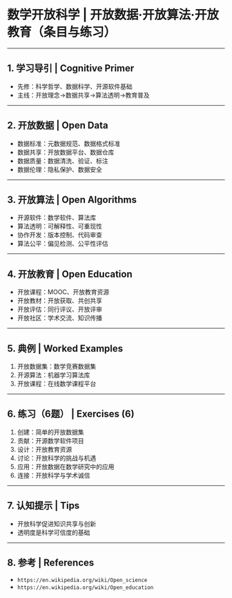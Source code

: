 # 数学开放科学 | 开放数据·开放算法·开放教育（条目与练习）

---

## 1. 学习导引 | Cognitive Primer

- 先修：科学哲学、数据科学、开源软件基础
- 主线：开放理念→数据共享→算法透明→教育普及

---

## 2. 开放数据 | Open Data

- 数据标准：元数据规范、数据格式标准
- 数据共享：开放数据平台、数据仓库
- 数据质量：数据清洗、验证、标注
- 数据伦理：隐私保护、数据安全

---

## 3. 开放算法 | Open Algorithms

- 开源软件：数学软件、算法库
- 算法透明：可解释性、可重现性
- 协作开发：版本控制、代码审查
- 算法公平：偏见检测、公平性评估

---

## 4. 开放教育 | Open Education

- 开放课程：MOOC、开放教育资源
- 开放教材：开放获取、共创共享
- 开放评估：同行评议、开放评审
- 开放社区：学术交流、知识传播

---

## 5. 典例 | Worked Examples

1) 开放数据集：数学竞赛数据集
2) 开源算法：机器学习算法库
3) 开放课程：在线数学课程平台

---

## 6. 练习（6题） | Exercises (6)

1) 创建：简单的开放数据集
2) 贡献：开源数学软件项目
3) 设计：开放教育资源
4) 讨论：开放科学的挑战与机遇
5) 应用：开放数据在数学研究中的应用
6) 连接：开放科学与学术诚信

---

## 7. 认知提示 | Tips

- 开放科学促进知识共享与创新
- 透明度是科学可信度的基础

---

## 8. 参考 | References

- `https://en.wikipedia.org/wiki/Open_science`
- `https://en.wikipedia.org/wiki/Open_education`
